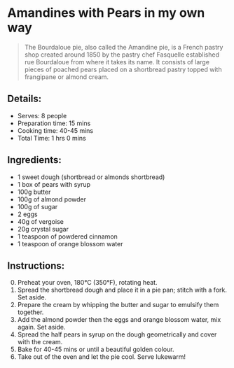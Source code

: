 # Amandines with Pears in my own way

 > The Bourdaloue pie, also called the Amandine pie, is a French pastry shop created around 1850 by the pastry chef Fasquelle established rue Bourdaloue from where it takes its name. It consists of large pieces of poached pears placed on a shortbread pastry topped with frangipane or almond cream.

## Details:
* Serves: 8 people
* Preparation time: 15 mins
* Cooking time: 40-45 mins
* Total Time: 1 hrs 0 mins

## Ingredients:
* 1 sweet dough (shortbread or almonds shortbread)
* 1 box of pears with syrup
* 100g butter
* 100g of almond powder
* 100g of sugar
* 2 eggs
* 40g of vergoise
* 20g crystal sugar
* 1 teaspoon of powdered cinnamon
* 1 teaspoon of orange blossom water

## Instructions:
0. Preheat your oven, 180°C (350°F), rotating heat.
1. Spread the shortbread dough and place it in a pie pan; stitch with a fork. Set aside.
2. Prepare the cream by whipping the butter and sugar to emulsify them together.
3. Add the almond powder then the eggs and orange blossom water, mix again. Set aside.
4. Spread the half pears in syrup on the dough geometrically and cover with the cream.
5. Bake for 40-45 mins or until a beautiful golden colour.
6. Take out of the oven and let the pie cool. Serve lukewarm!